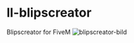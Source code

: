 # ll-blipscreator
Blipscreator for FiveM 
![blipscreator-bild](https://github.com/user-attachments/assets/45434ac7-b227-4f8e-acf6-52cccef9339a)
